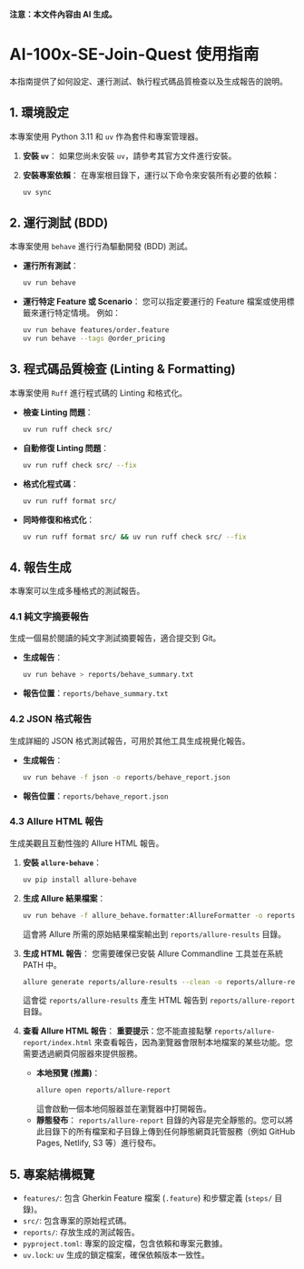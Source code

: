 **注意：本文件內容由 AI 生成。**

# AI-100x-SE-Join-Quest 使用指南

本指南提供了如何設定、運行測試、執行程式碼品質檢查以及生成報告的說明。

## 1. 環境設定

本專案使用 Python 3.11 和 `uv` 作為套件和專案管理器。

1.  **安裝 `uv`**：
    如果您尚未安裝 `uv`，請參考其官方文件進行安裝。

2.  **安裝專案依賴**：
    在專案根目錄下，運行以下命令來安裝所有必要的依賴：
    ```bash
    uv sync
    ```

## 2. 運行測試 (BDD)

本專案使用 `behave` 進行行為驅動開發 (BDD) 測試。

*   **運行所有測試**：
    ```bash
    uv run behave
    ```
*   **運行特定 Feature 或 Scenario**：
    您可以指定要運行的 Feature 檔案或使用標籤來運行特定情境。
    例如：
    ```bash
    uv run behave features/order.feature
    uv run behave --tags @order_pricing
    ```

## 3. 程式碼品質檢查 (Linting & Formatting)

本專案使用 `Ruff` 進行程式碼的 Linting 和格式化。

*   **檢查 Linting 問題**：
    ```bash
    uv run ruff check src/
    ```
*   **自動修復 Linting 問題**：
    ```bash
    uv run ruff check src/ --fix
    ```
*   **格式化程式碼**：
    ```bash
    uv run ruff format src/
    ```
*   **同時修復和格式化**：
    ```bash
    uv run ruff format src/ && uv run ruff check src/ --fix
    ```

## 4. 報告生成

本專案可以生成多種格式的測試報告。

### 4.1 純文字摘要報告

生成一個易於閱讀的純文字測試摘要報告，適合提交到 Git。

*   **生成報告**：
    ```bash
    uv run behave > reports/behave_summary.txt
    ```
*   **報告位置**：`reports/behave_summary.txt`

### 4.2 JSON 格式報告

生成詳細的 JSON 格式測試報告，可用於其他工具生成視覺化報告。

*   **生成報告**：
    ```bash
    uv run behave -f json -o reports/behave_report.json
    ```
*   **報告位置**：`reports/behave_report.json`

### 4.3 Allure HTML 報告

生成美觀且互動性強的 Allure HTML 報告。

1.  **安裝 `allure-behave`**：
    ```bash
    uv pip install allure-behave
    ```
2.  **生成 Allure 結果檔案**：
    ```bash
    uv run behave -f allure_behave.formatter:AllureFormatter -o reports/allure-results features/
    ```
    這會將 Allure 所需的原始結果檔案輸出到 `reports/allure-results` 目錄。

3.  **生成 HTML 報告**：
    您需要確保已安裝 Allure Commandline 工具並在系統 PATH 中。
    ```bash
    allure generate reports/allure-results --clean -o reports/allure-report
    ```
    這會從 `reports/allure-results` 產生 HTML 報告到 `reports/allure-report` 目錄。

4.  **查看 Allure HTML 報告**：
    **重要提示**：您不能直接點擊 `reports/allure-report/index.html` 來查看報告，因為瀏覽器會限制本地檔案的某些功能。您需要透過網頁伺服器來提供服務。
    *   **本地預覽 (推薦)**：
        ```bash
        allure open reports/allure-report
        ```
        這會啟動一個本地伺服器並在瀏覽器中打開報告。
    *   **靜態發布**：
        `reports/allure-report` 目錄的內容是完全靜態的。您可以將此目錄下的所有檔案和子目錄上傳到任何靜態網頁託管服務（例如 GitHub Pages, Netlify, S3 等）進行發布。

## 5. 專案結構概覽

*   `features/`: 包含 Gherkin Feature 檔案 (`.feature`) 和步驟定義 (`steps/` 目錄)。
*   `src/`: 包含專案的原始程式碼。
*   `reports/`: 存放生成的測試報告。
*   `pyproject.toml`: 專案的設定檔，包含依賴和專案元數據。
*   `uv.lock`: `uv` 生成的鎖定檔案，確保依賴版本一致性。
